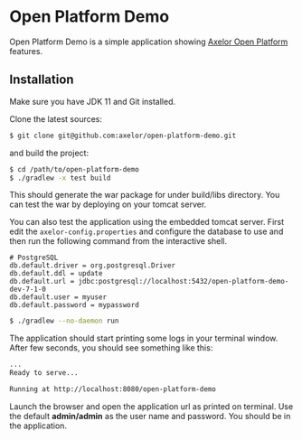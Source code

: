 # Open Platform Demo

Open Platform Demo is a simple application showing [Axelor Open Platform](https://github.com/axelor/axelor-open-platform) features.

## Installation

Make sure you have JDK 11 and Git installed.

Clone the latest sources:

```bash
$ git clone git@github.com:axelor/open-platform-demo.git
```

and build the project:

```bash
$ cd /path/to/open-platform-demo
$ ./gradlew -x test build
```

This should generate the war package for under build/libs directory. You can test the war by deploying on your tomcat server.

You can also test the application using the embedded tomcat server. First edit the `axelor-config.properties` and configure the database to use and then run the following command from the interactive shell.

```
# PostgreSQL
db.default.driver = org.postgresql.Driver
db.default.ddl = update
db.default.url = jdbc:postgresql://localhost:5432/open-platform-demo-dev-7-1-0
db.default.user = myuser
db.default.password = mypassword
```

```bash
$ ./gradlew --no-daemon run
```

The application should start printing some logs in your terminal window. After few seconds, you should see something like this:
```bash
...
Ready to serve...

Running at http://localhost:8080/open-platform-demo
```

Launch the browser and open the application url as printed on terminal. Use the default **admin/admin** as the user name and password. You should be in the application.